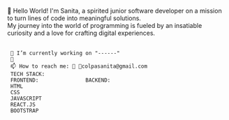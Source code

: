 

👋 Hello World! I'm Sanita, a spirited junior software developer on a mission to turn lines of code into meaningful solutions.<br>
    My journey into the world of programming is fueled by an insatiable curiosity and a love for crafting digital experiences. <br><br>
    
     
     🔭 I’m currently working on "------"
     🚀
     📫 How to reach me: 🐤 📧colpasanita@gmail.com
     TECH STACK:
     FRONTEND:               BACKEND: 
     HTML                    
     CSS
     JAVASCRIPT
     REACT.JS
     BOOTSTRAP

